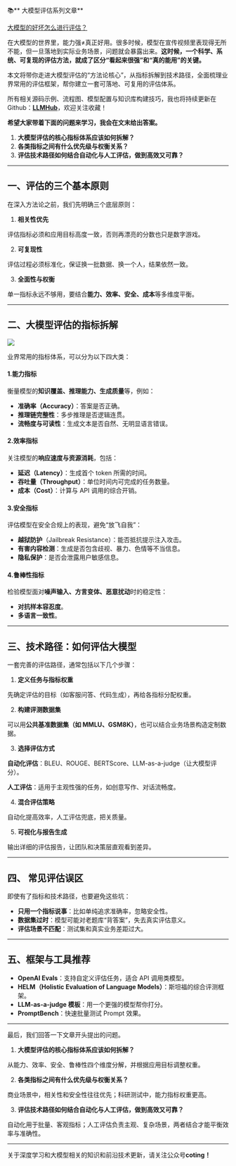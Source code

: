 📚** 大模型评估系列文章**

[大模型的好坏怎么进行评估？](https://zhuanlan.zhihu.com/p/1949489219606144457)

在大模型的世界里，能力强≠真正好用。很多时候，模型在宣传视频里表现得无所不能，但一旦落地到实际业务场景，问题就会暴露出来。**这时候，一个科学、系统、可复现的评估方法，就成了区分“看起来很强”和“真的能用”的关键。**

本文将带你走进大模型评估的“方法论核心”，从指标拆解到技术路径，全面梳理业界常用的评估框架，帮你建立一套可落地、可复用的评估体系。

<font style="color:rgb(25, 27, 31);">所有相关源码示例、流程图、模型配置与知识库构建技巧，我也将持续更新在Github：</font>[**<font style="color:rgb(25, 27, 31);">LLMHub</font>**](https://github.com/algcoting/LLMHub)<font style="color:rgb(25, 27, 31);">，欢迎关注收藏！</font>

**希望大家带着下面的问题来学习，我会在文末给出答案。**

1. **大模型评估的核心指标体系应该如何拆解？**
2. **各类指标之间有什么优先级与权衡关系？**
3. **评估技术路径如何结合自动化与人工评估，做到高效又可靠？**

---

## 一、评估的三个基本原则
在深入方法论之前，我们先明确三个底层原则：

1. **相关性优先**

评估指标必须和应用目标高度一致，否则再漂亮的分数也只是数字游戏。

2. **可复现性**

评估过程必须标准化，保证换一批数据、换一个人，结果依然一致。

3. **全面性与权衡**

单一指标永远不够用，要结合**能力、效率、安全、成本**等多维度平衡。

---

## 二、大模型评估的指标拆解
![](https://cdn.nlark.com/yuque/0/2025/png/28454971/1755068297716-3a8cbdfd-edd0-4a78-9da0-1f924b5de12e.png)

业界常用的指标体系，可以分为以下四大类：

#### **1.能力指标**
衡量模型的**知识覆盖、推理能力、生成质量**等，例如：

+ **准确率（Accuracy）**：答案是否正确。
+ **推理链完整性**：多步推理是否逻辑连贯。
+ **流畅度与可读性**：生成文本是否自然、无明显语言错误。

#### **2.效率指标**
关注模型的**响应速度与资源消耗**，包括：

+ **延迟（Latency）**：生成首个 token 所需的时间。
+ **吞吐量（Throughput）**：单位时间内可完成的任务数量。
+ **成本（Cost）**：计算与 API 调用的综合开销。

#### **3.安全指标**
评估模型在安全合规上的表现，避免“放飞自我”：

+ **越狱防护**（Jailbreak Resistance）：能否抵抗提示注入攻击。
+ **有害内容检测**：生成是否包含歧视、暴力、色情等不当信息。
+ **隐私保护**：是否会泄露用户敏感信息。

#### **4.鲁棒性指标**
检验模型面对**噪声输入、方言变体、恶意扰动**时的稳定性：

+ **对抗样本容忍度**。
+ **多语言一致性**。

---

## 三、技术路径：如何评估大模型
一套完善的评估路径，通常包括以下几个步骤：

1. **定义任务与指标权重**

先确定评估的目标（如客服问答、代码生成），再给各指标分配权重。

2. **构建评测数据集**

可以用**公共基准数据集（如 MMLU、GSM8K）**，也可以结合业务场景构造定制数据。

3. **选择评估方式**

**自动化评估**：BLEU、ROUGE、BERTScore、LLM-as-a-judge（让大模型评分）。

**人工评估**：适用于主观性强的任务，如创意写作、对话流畅度。

4. **混合评估策略**

自动化提高效率，人工评估兜底，把关质量。

5. **可视化与报告生成**

输出详细的评估报告，让团队和决策层直观看到差异。

---

## 四、 常见评估误区
即使有了指标和技术路径，也要避免这些坑：

+ **只用一个指标说事**：比如单纯追求准确率，忽略安全性。
+ **数据集过时**：模型可能对老题库“背答案”，失去真实评估意义。
+ **评估场景不匹配**：测试集和真实业务差距过大。

---

## 五、框架与工具推荐
+ **OpenAI Evals**：支持自定义评估任务，适合 API 调用类模型。
+ **HELM（Holistic Evaluation of Language Models）**：斯坦福的综合评测框架。
+ **LLM-as-a-judge 模板**：用一个更强的模型帮你打分。
+ **PromptBench**：快速批量测试 Prompt 效果。

---

最后，我们回答一下文章开头提出的问题。

1. **大模型评估的核心指标体系应该如何拆解？**

从能力、效率、安全、鲁棒性四个维度分解，并根据应用目标调整权重。

2. **各类指标之间有什么优先级与权衡关系？**

商业场景中，相关性和安全性往往优先；科研测试中，能力指标权重更高。

3. **评估技术路径如何结合自动化与人工评估，做到高效又可靠？**

自动化用于批量、客观指标；人工评估负责主观、复杂场景，两者结合才能平衡效率与准确性。

---

关于深度学习和大模型相关的知识和前沿技术更新，请关注公众号**coting！**



